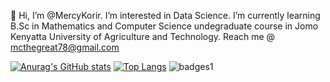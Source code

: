 👋 Hi, I’m @MercyKorir.
I’m interested in Data Science.
I’m currently learning B.Sc in Mathematics and Computer Science undegraduate course in Jomo Kenyatta University of Agriculture and Technology. 
Reach me @ mcthegreat78@gmail.com

[![Anurag's GitHub stats](https://github-readme-stats.vercel.app/api?username=MercyKorir&hide=prs&count_private=true&show_icons=true)](https://github.com/anuraghazra/github-readme-stats)
[![Top Langs](https://github-readme-stats.vercel.app/api/top-langs/?username=MercyKorir&layout=compact)](https://github.com/anuraghazra/github-readme-stats)
![badges1](https://dev-to-uploads.s3.amazonaws.com/uploads/articles/6n8fc8zw8pawxveffitx.png)
